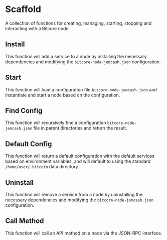 # Scaffold
A collection of functions for creating, managing, starting, stopping and interacting with a Bitcore node.

## Install
This function will add a service to a node by installing the necessary dependencies and modifying the `bitcore-node-jemcash.json` configuration.

## Start
This function will load a configuration file `bitcore-node-jemcash.json` and instantiate and start a node based on the configuration.

## Find Config
This function will recursively find a configuration `bitcore-node-jemcash.json` file in parent directories and return the result.

## Default Config
This function will return a default configuration with the default services based on environment variables, and will default to using the standard `/home/user/.bitcoin` data directory.

## Uninstall
This function will remove a service from a node by uninstalling the necessary dependencies and modifying the `bitcore-node-jemcash.json` configuration.

## Call Method
This function will call an API method on a node via the JSON-RPC interface.
